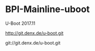 # BPI-Mainline-uboot

  U-Boot 2017.11

  http://git.denx.de/u-boot.git

  git://git.denx.de/u-boot.git
